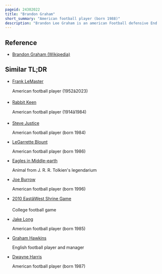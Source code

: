 ```yaml
---
pageid: 24302022
title: "Brandon Graham"
short_summary: "American football player (born 1988)"
description: "Brandon Lee Graham is an american Football defensive End for the Philadelphia Eagles of the national Football League. He was selected by the Eagles in the first Round of the 2010 Nfl Draft with the thirteenth Pick in the Draft and the first from the big Ten Conference. He played College Football at Michigan."
---
```


## Reference

- [Brandon Graham (Wikipedia)](https://en.wikipedia.org/?curid=24302022)

## Similar TL;DR

- [Frank LeMaster](/tldr/en/frank-lemaster)

  American football player (1952â2023)

- [Rabbit Keen](/tldr/en/rabbit-keen)

  American football player (1914â1984)

- [Steve Justice](/tldr/en/steve-justice)

  American football player (born 1984)

- [LeGarrette Blount](/tldr/en/legarrette-blount)

  American football player (born 1986)

- [Eagles in Middle-earth](/tldr/en/eagles-in-middle-earth)

  Animal from J. R. R. Tolkien's legendarium

- [Joe Burrow](/tldr/en/joe-burrow)

  American football player (born 1996)

- [2010 EastâWest Shrine Game](/tldr/en/2010-eastwest-shrine-game)

  College football game

- [Jake Long](/tldr/en/jake-long)

  American football player (born 1985)

- [Graham Hawkins](/tldr/en/graham-hawkins)

  English football player and manager

- [Dwayne Harris](/tldr/en/dwayne-harris)

  American football player (born 1987)
